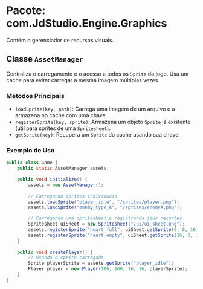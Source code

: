 # Pacote: com.JdStudio.Engine.Graphics

Contém o gerenciador de recursos visuais.

## Classe `AssetManager`

Centraliza o carregamento e o acesso a todos os `Sprite` do jogo. Usa um cache para evitar carregar a mesma imagem múltiplas vezes.

### Métodos Principais

-   `loadSprite(key, path)`: Carrega uma imagem de um arquivo e a armazena no cache com uma chave.
-   `registerSprite(key, sprite)`: Armazena um objeto `Sprite` já existente (útil para sprites de uma `Spritesheet`).
-   `getSprite(key)`: Recupera um `Sprite` do cache usando sua chave.

### Exemplo de Uso

```java
public class Game {
    public static AssetManager assets;

    public void initialize() {
        assets = new AssetManager();
        
        // Carregando sprites individuais
        assets.loadSprite("player_idle", "/sprites/player.png");
        assets.loadSprite("enemy_type_A", "/sprites/enemyA.png");

        // Carregando uma spritesheet e registrando seus recortes
        Spritesheet uiSheet = new Spritesheet("/ui/ui_sheet.png");
        assets.registerSprite("heart_full", uiSheet.getSprite(0, 0, 16, 16));
        assets.registerSprite("heart_empty", uiSheet.getSprite(16, 0, 16, 16));
    }
    
    public void createPlayer() {
        // Usando o sprite carregado
        Sprite playerSprite = assets.getSprite("player_idle");
        Player player = new Player(100, 100, 16, 16, playerSprite);
    }
}
```